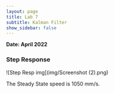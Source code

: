 ```yaml
---
layout: page
title: Lab 7
subtitle: Kalman Filter
show_sidebar: false
---
```


**Date: April 2022**

### Step Response
![Step Resp img](img/Screenshot (2).png)

The Steady State speed is 1050 mm/s.
